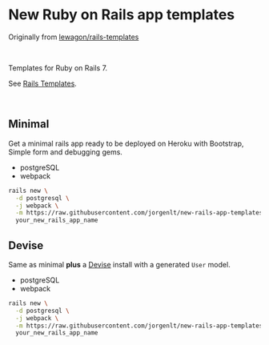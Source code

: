 # New Ruby on Rails app templates
Originally from [lewagon/rails-templates](https://github.com/lewagon/rails-templates)

</br>

Templates for Ruby on Rails 7.

See [Rails Templates](http://guides.rubyonrails.org/rails_application_templates.html).

</br>

## Minimal

Get a minimal rails app ready to be deployed on Heroku with Bootstrap, Simple form and debugging gems.
- postgreSQL
- webpack

```bash
rails new \
  -d postgresql \
  -j webpack \
  -m https://raw.githubusercontent.com/jorgenlt/new-rails-app-templates/master/minimal.rb \
  your_new_rails_app_name
```

## Devise

Same as minimal **plus** a [Devise](https://github.com/heartcombo/devise) install with a generated `User` model.
- postgreSQL
- webpack

```bash
rails new \
  -d postgresql \
  -j webpack \
  -m https://raw.githubusercontent.com/jorgenlt/new-rails-app-templates/master/devise.rb \
  your_new_rails_app_name
```
